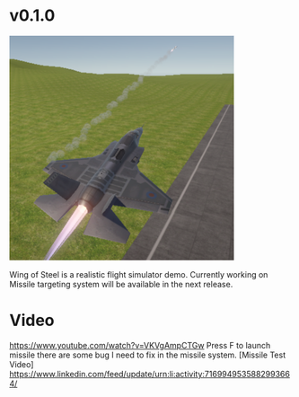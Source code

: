 # v0.1.0
![](https://github.com/rakeshkryadav/Flight-Sim/blob/main/Wind%20of%20Steel.png)

Wing of Steel is a realistic flight simulator demo.
Currently working on Missile targeting system will be available in the next release.

# Video
https://www.youtube.com/watch?v=VKVgAmpCTGw
Press F to launch missile
there are some bug I need to fix in the missile system.
[Missile Test Video]
https://www.linkedin.com/feed/update/urn:li:activity:7169949535882993664/
